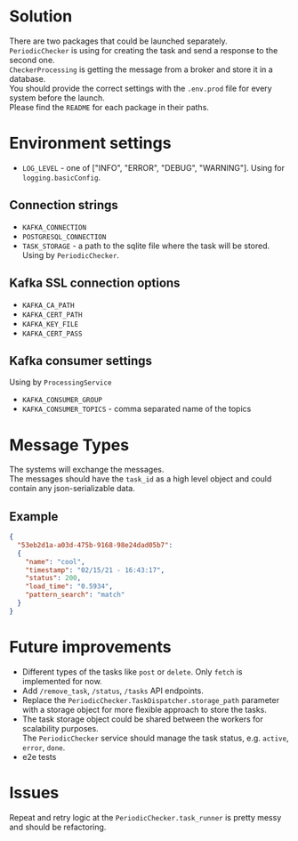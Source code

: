 # Solution
There are two packages that could be launched separately.  
`PeriodicChecker` is using for creating the task and send a response to the second one.  
`CheckerProcessing` is getting the message from a broker and store it in a database.  
You should provide the correct settings with the `.env.prod` file for every system before the launch.  
Please find the `README` for each package in their paths.
# Environment settings
* `LOG_LEVEL` - one of ["INFO", "ERROR", "DEBUG", "WARNING"]. Using for `logging.basicConfig`.  
## Connection strings
* `KAFKA_CONNECTION`
* `POSTGRESQL_CONNECTION`
* `TASK_STORAGE` - a path to the sqlite file where the task will be stored. Using by `PeriodicChecker`.
## Kafka SSL connection options
* `KAFKA_CA_PATH` 
* `KAFKA_CERT_PATH` 
* `KAFKA_KEY_FILE` 
* `KAFKA_CERT_PASS` 
## Kafka consumer settings
Using by `ProcessingService`
* `KAFKA_CONSUMER_GROUP`
* `KAFKA_CONSUMER_TOPICS` - comma separated name of the topics

# Message Types
The systems will exchange the messages.  
The messages should have the `task_id` as a high level object and could contain any json-serializable data.
## Example
```json
{ 
  "53eb2d1a-a03d-475b-9168-98e24dad05b7": 
  {
    "name": "cool", 
    "timestamp": "02/15/21 - 16:43:17", 
    "status": 200, 
    "load_time": "0.5934", 
    "pattern_search": "match"
  }
}
```

# Future improvements
* Different types of the tasks like `post` or `delete`. Only `fetch` is implemented for now.
* Add `/remove_task`, `/status`, `/tasks` API endpoints.
* Replace the `PeriodicChecker.TaskDispatcher.storage_path` parameter 
with a storage object for more flexible approach to store the tasks.
* The task storage object could be shared between the workers for scalability purposes.  
The `PeriodicChecker` service should manage the task status, e.g. `active`, `error`, `done`.
* e2e tests

# Issues
Repeat and retry logic at the `PeriodicChecker.task_runner` is pretty messy and should be refactoring.  
